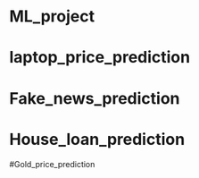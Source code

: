 ﻿# ML_project
# laptop_price_prediction
# Fake_news_prediction
# House_loan_prediction
#Gold_price_prediction
